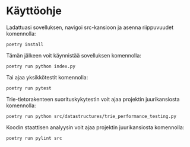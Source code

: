 # Käyttöohje

Ladattuasi sovelluksen, navigoi src-kansioon ja asenna riippuvuudet komennolla:
```
poetry install
```
Tämän jälkeen voit käynnistää sovelluksen komennolla:
```
poetry run python index.py
```
Tai ajaa yksikkötestit komennolla:
```
poetry run pytest
```
Trie-tietorakenteen suorituskykytestin voit ajaa projektin juurikansiosta komennolla:
```
poetry run python src/datastructures/trie_performance_testing.py
```
Koodin staattisen analyysin voit ajaa projektin juurikansiosta komennolla:
```
poetry run pylint src
```

